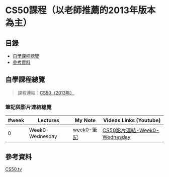 # CS50課程（以老師推薦的2013年版本為主）
## 目錄
* [自學課程總覽](#自學課程總覽)
* [參考資料](#參考資料)

## 自學課程總覽
> 課程連結：[CS50（2013年）](http://cs50.tv/2013/fall/)
### 筆記與影片連結總覽
|#week|    Lectures   |My Note|Videos Links (Youtube)|
|---|-------------| ----- |------|
|0|Week0-Wednesday|[week0-筆記](https://github.com/chinghsuan/class_exercises/blob/master/CS50/week0.md)|[CS50影片連結-Week0-Wednesday]([week0-筆記](https://github.com/chinghsuan/class_exercises/blob/master/CS50/week0.md))

## 參考資料
[CS50.tv](http://cs50.tv/2013/fall/)  
